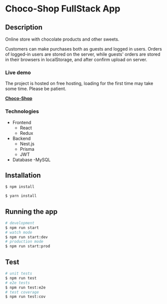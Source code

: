 # Choco-Shop FullStack App

## Description

Online store with chocolate products and other sweets.

Customers can make purchases both as guests and logged in users. Orders of logged-in users are stored on the server, while guests' orders are stored in their browsers in localStorage, and after confirm upload on server.

### Live demo

The project is hosted on free hosting, loading for the first time may take some time. Please be patient.

**[Choco-Shop]()**

### Technologies

- Frontend
  - React
  - Redux
- Backend
  - Nest.js
  - Prisma
  - JWT
- Database
  -MySQL

## Installation

```bash
$ npm install 

$ yarn install
```

## Running the app

```bash
# development
$ npm run start
# watch mode
$ npm run start:dev
# production mode
$ npm run start:prod
```

## Test

```bash
# unit tests
$ npm run test
# e2e tests
$ npm run test:e2e
# test coverage
$ npm run test:cov
```

